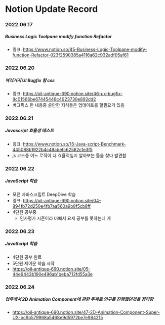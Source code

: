 # Notion Update Record
### 2022.06.17
##### Business Logic Toolpane modify function Refactor
- 링크: https://www.notion.so/45-Business-Logic-Toolpane-modify-function-Refactor-023f2590385a4116a62c932adf05af61

### 2022.06.20
##### 여러가지 UI Bugfix 함 css
- 링크: https://oil-antique-690.notion.site/46-ux-bugfix-8c01566be67445448c4923730e892dd2
- 버그픽스 한 내용중 쓸만한 지식들은 업데이트를 할필요가 있음

### 2022.06.21
##### Javascript 효율성 테스트
- 링크: https://www.notion.so/16-Java-script-Benchmark-445088b1922b4c48abefc62582c1e3f5
- js 코드중 어느 로직이 더 효율적일지 알아보는 툴을 찾다 발견함 

### 2022.06.22
##### JavaScript 학습
- 모던 자바스크립트 DeepDive 학습
- 링크: https://oil-antique-690.notion.site/04-894fb72d250e4fb7aa560a9b8f5cb8ff
- 4단원 공부중
  - 인사평가 시즌이라 바빠서 요새 공부를 못하는데 게

### 2022.06.23
##### JavaScript 학습
- 4단원 공부 완료
- 5단원 제어문 학습 시작
- https://oil-antique-690.notion.site/05-44e6443b190e496ab1beba712fd55a3e

### 2022.06.24
##### 업무에서 2D Animation Component에 관한 주제로 연구를 진행했던것을 정리함
- https://oil-antique-690.notion.site/47-2D-Animation-Component-Super-UX-bc9b579968a5468e9d5972be7e984215
